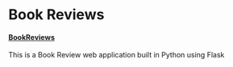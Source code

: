 # Book Reviews
#### [BookReviews](https://cs-pset1.herokuapp.com/)

This is a Book Review web application built in Python using Flask 

